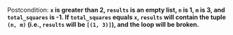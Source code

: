 Postcondition: **`x` is greater than 2, `results` is an empty list, `n` is 1, `m` is 3, and `total_squares` is -1. If `total_squares` equals `x`, `results` will contain the tuple `(n, m)` (i.e., `results` will be `[(1, 3)]`), and the loop will be broken.**
